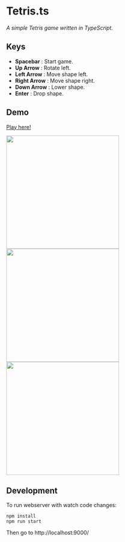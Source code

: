 # Tetris.ts

*A simple Tetris game written in TypeScript.*

## Keys
* **Spacebar** : Start game.
* **Up Arrow** : Rotate left.
* **Left Arrow** : Move shape left.
* **Right Arrow** : Move shape right.
* **Down Arrow** : Lower shape.
* **Enter** : Drop shape.

## Demo
[Play here!](https://henshmi.github.io/Tetris.ts/dist/)


<img width="300" src="https://i.ibb.co/hm91jYX/Screen-Shot-2019-02-02-at-12-48-04.png">
<img width="300" src="https://i.ibb.co/DVLbXJw/Screen-Shot-2019-02-02-at-12-50-24.png">
<img width="300" src="https://i.ibb.co/Ks01fdj/Screen-Shot-2019-02-02-at-12-51-12.png">


## Development

To run webserver with watch code changes:
```
npm install
npm run start
```

Then go to http://localhost:9000/